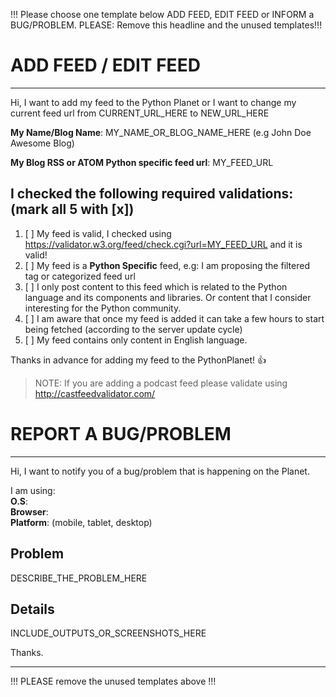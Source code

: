 !!! Please choose one template below ADD FEED, EDIT FEED or INFORM a BUG/PROBLEM.
PLEASE: Remove this headline and the unused templates!!!


# ADD FEED / EDIT FEED
-------------------------------------------------------------------------------

Hi, I want to add my feed to the Python Planet or I want to change my current feed url from CURRENT_URL_HERE to NEW_URL_HERE

**My Name/Blog Name**: MY_NAME_OR_BLOG_NAME_HERE (e.g John Doe Awesome Blog)  

**My Blog RSS or ATOM Python specific feed url**: MY_FEED_URL

## I checked the following required validations: (mark all 5 with [x])

1. [ ] My feed is valid, I checked using https://validator.w3.org/feed/check.cgi?url=MY_FEED_URL and it is valid!
2. [ ] My feed is a **Python Specific** feed, e.g: I am proposing the filtered tag or categorized feed url
3. [ ] I only post content to this feed which is related to the Python language and its components and libraries. Or content that I consider interesting for the Python community.
4. [ ] I am aware that once my feed is added it can take a few hours to start being fetched (according to the server update cycle)
5. [ ] My feed contains only content in English language.

Thanks in advance for adding my feed to the PythonPlanet! :+1:

> NOTE: If you are adding a podcast feed please validate using http://castfeedvalidator.com/

# REPORT A BUG/PROBLEM
-------------------------------------------------------------------------------

Hi, I want to notify you of a bug/problem that is happening on the Planet.

I am using:  
**O.S**:  
**Browser**:  
**Platform**: (mobile, tablet, desktop)  

## Problem
DESCRIBE_THE_PROBLEM_HERE

## Details
INCLUDE_OUTPUTS_OR_SCREENSHOTS_HERE

Thanks.

---------------------------------------------------------------------------------


!!! PLEASE remove the unused templates above !!!

